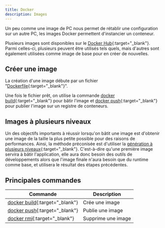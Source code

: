 ```yaml
---
title: Docker
description: Images
---
```


Un peu comme une image de PC nous permet de rétablir une configuration sur un autre PC, les images Docker permettent d'instancier un conteneur.

Plusieurs images sont disponibles sur le [Docker Hub](https://hub.docker.com/){:target="_blank"}. Parmi celles-ci, plusieurs peuvent être utilisés tels quels, mais d'autres sont également utilisées comme image de base pour en créer de nouvelles.

## Créer une image

La création d'une image débute par un fichier "[Dockerfile](https://docs.docker.com/engine/reference/builder/){:target="_blank"}". 

Une fois le fichier prêt, on utilise la commande [docker build](https://docs.docker.com/engine/reference/commandline/build/){:target="_blank"} pour bâtir l'image et [docker push](https://docs.docker.com/engine/reference/commandline/push/){:target="_blank"} pour publier l'image sur un registre de conteneurs.


## Images à plusieurs niveaux

Un des objectifs importants à réussir lorsqu'on bâtit une image est d'obtenir une image de la taille la plus petite possible pour des raisons de performances. Ainsi, la méthode préconisée est d'utiliser la [génération à plusieurs niveaux](https://docs.docker.com/develop/develop-images/multistage-build/){:target="_blank"}. C'est-à-dire qu'une première image servira à bâtir l'application, elle aura donc besoin des outils de développements alors que l'image finale n'aura besoin que du runtime comme base, et utilisera le résultat des étapes précédentes.


## Principales commandes

| Commande | Description |
|----------|-------------|
| [docker build](https://docs.docker.com/engine/reference/commandline/build/){:target="_blank"} | Crée une image |
| [docker push](https://docs.docker.com/engine/reference/commandline/push/){:target="_blank"} | Publie une image |
| [docker rmi](https://docs.docker.com/engine/reference/commandline/rmi/){:target="_blank"} | Supprime une image |
